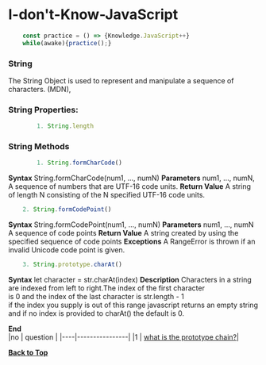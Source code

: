 # I-don't-Know-JavaScript
```javascript
    const practice = () => {Knowledge.JavaScript++}
    while(awake){practice();}
```
### String
The String Object is used to represent and manipulate a sequence of characters. (MDN),

### String Properties:
```javascript 
        1. String.length 
```

### String Methods
```javascript
        1. String.formCharCode()
```
**Syntax**
    String.formCharCode(num1, ..., numN)
**Parameters**
    num1, ..., numN,
    A sequence of numbers that are UTF-16 code units.
**Return Value**
    A string of length N consisting of the N specified UTF-16 code units.
    
```javascript
    2. String.formCodePoint()
```
**Syntax**
    String.formCodePoint(num1, ..., numN)
**Parameters**
    num1, ..., numN
    A sequence of code points
**Return Value**
    A string created by using the specified sequence of code points
**Exceptions**
    A RangeError is thrown if an invalid Unicode code point is given.

```javascript
    3. String.prototype.charAt()
```
**Syntax**
    let character = str.charAt(index)
**Description**
    Characters in a string are indexed from left to right.The index of the first character<br/> is 0 and the index of the last character is str.length - 1<br/> if the index you supply is out of this range javascript returns an empty string<br/> and if no index is provided to charAt() the default is 0.

**End**<br/>
|no | question |
|----|----------------|
|1   | [what is the prototype chain?](#)|


**[Back to Top](#String)**

